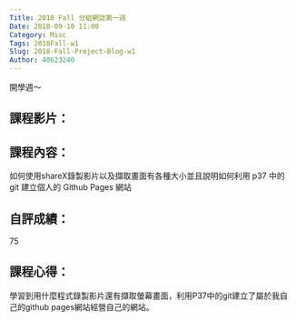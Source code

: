```yaml
---
Title: 2018 Fall 分組網誌第一週
Date: 2018-09-10 11:00
Category: Misc
Tags: 2018Fall-w1
Slug: 2018-Fall-Project-Blog-w1
Author: 40623240
---
```


開學週～

<!-- PELICAN_END_SUMMARY -->

課程影片：
----

課程內容：
----
如何使用shareX錄製影片以及擷取畫面有各種大小並且說明如何利用 p37 中的 git 建立個人的 Github Pages 網站

自評成績：
----
75

課程心得：
----
學習到用什麼程式錄製影片還有擷取螢幕畫面，利用P37中的git建立了屬於我自己的github pages網站經營自己的網站。

